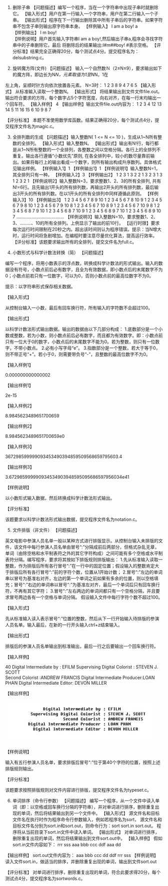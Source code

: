 1.	删除子串
【问题描述】编写一个程序，当在一个字符串中出现子串时就删除它。
【输入形式】用户在第一行输入一个字符串，用户在第二行输入一个子串。
【输出形式】程序在下一行输出删除其中所有子串后的字符串。如果字符串不包含子串则输出原字符串本身。
【样例输入】
 I am a boy!
 a            
【样例输出】
 I m  boy!      
【样例说明】用户首先输入字符串I am a boy!,然后输出子串a,程序会寻找字符串中的子串删除它，最后   将删除后的结果输出:I#m##boy!   #表示空格。
【评分标准】结果完全正确得20分，每个测试点4分。提交程序名为：delsubstring.c。

2.	旋转魔方阵(文件)
【问题描述】
输入一个自然数Ｎ（2≤N≤9），要求输出如下的魔方阵，即边长为N*N，元素取值为1至N*N，1在

左上角，呈顺时针方向依次放置各元素。
 N=3时：
    1    2    3
    8    9    4
    7    6    5
【输入形式】
从标准输入读取一个整数N。
【输出形式】
将结果输出到文件文件file.out。输出符合要求的方阵，每个数字占5个字符宽度，向右对齐，在每一行末均输出一个回车符。
【输入样例】
4
【输出样例】输出文件file.out内容为：
        1     2       3     4
     12    13    14     5
     11    16    15     6
     10      9       8     7

【评分标准】
本题不准使用数学库函数。结果正确得20分，每个测试点4分，提交程序文件名为magic.c。

3.	全排列数的生成
【问题描述】输入整数N( 1 <= N <= 10 )，生成从1~N所有整数的全排列。
【输入形式】输入整数N。
【输出形式】输出有N!行，每行都是从1~N所有整数的一个全排列，各整数之间以空格分隔。各行上的全排列不重复。输出各行遵循“小数优先”原则, 在各全排列中，较小的数尽量靠前输出。如果将每行上的输出看成一个数字，则所有输出构成升序数列。具体格式见输出样例。
【样例输入1】1
【样例输出1】1
【样例说明1】输入整数N=1，其全排列只有一种。
【样例输入2】3 
【样例输出2】
1 2 3
1 3 2
2 1 3
2 3 1
3 1 2
3 2 1
【样例说明2】输入整数N=3，要求整数1、2、3的所有全排列, 共有N!=6行。且先输出1开头的所有排列数，再输出2开头的所有排列数，最后输出3开头的所有排列数。在以1开头的所有全排列中同样遵循此原则。
【样例输入3】10
【样例输出3】
1 2 3 4 5 6 7 8 9 10
1 2 3 4 5 6 7 8 10 9
1 2 3 4 5 6 7 9 8 10
1 2 3 4 5 6 7 9 10 8
1 2 3 4 5 6 7 10 8 9
1 2 3 4 5 6 7 10 9 8
1 2 3 4 5 6 8 7 9 10
1 2 3 4 5 6 8 7 10 9
1 2 3 4 5 6 8 9 7 10
1 2 3 4 5 6 8 9 10 7
......................................
【样例说明3】输入整数N=10，要求整数1、2、3、.........、10的所有全排列。上例显示了输出的前10行。
【运行时限】要求每次运行时间限制在20秒之内。超出该时间则认为程序错误。提示：当N增大时，运行时间将急剧增加。在编程时要注意尽量优化算法，提高运行效率。
【评分标准】该题要求输出所有的全排列，提交文件名为full.c。

4.	小数形式与科学计数法转换（简）
【问题描述】

编写一个程序，将用小数表示的浮点数，转换成科学计数法的形式输出。输入的数据没有符号，小数点前后必有数字，且全为有效数据，即小数点后的末尾数字不为0；小数点前若只有一位数字，可以为0，否则小数点前的最高位数字不为0。

提示：以字符串形式保存相关数据。

【输入形式】

从控制台输入一小数，最后有回车换行符，所有输入的字符数不会超过100。

【输出形式】

以科学计数法形式输出数据。输出的数据由以下几部分构成：
1.底数部分是一个小数或整数，若为小数，则小数点前后必有数字，而且都为有效数字。即：小数点前只有一位大于0的数字，小数点后的末尾数字不能为0。若为整数，则只有一位数字，不带小数点。
2.必有小写字母&ldquo;e&rdquo;。
3.指数部分是一个整数，若大于等于0，则不带正号&ldquo;+&rdquo;。若小于0，则需要带负号&ldquo;-&rdquo;，且整数的最高位数字不为0。

【输入样例1】

0.000000000000002

【输出样例1】

2e-15

【输入样例2】

8.9845623489651700659

【输出样例2】

8.9845623489651700659e0

【输入样例3】

367298599999093453490394859509568659795603.4

【输出样例3】

3.672985999990934534903948595095686597956034e41

【样例说明】

以小数形式输入数据，然后转换成科学计数法形式输出。

【评分标准】

该题要求以科学计数法形式输出数据，提交程序文件名为notation.c。

5.	文件排版（非文件）
【问题描述】

英文电影中参演人员名单一般以某种方式进行排版显示。从控制台输入未排版的文件，该文件中每行参演人员名单由冒号“:”分隔成前后两部分，但格式杂乱无章，单词（由除空格和水平制表符之外的其它字符构成）之间可能有多个空格或水平制表符分隔。编写程序，要求将其按如下排版规则排版输出：
1.先从标准输入读取一整数，作为排版后所有各行冒号“:”在一行中的固定位置；假设输入的整数肯定大于排版后所有各行冒号“:”前的字符个数，位置从1开始计数；
2.冒号“:”左边的单词串以冒号为基准右对齐，左边的第一个单词之前如果有多余的位置，则以空格填充；冒号“:”右边的单词串以冒号“:”为基准左对齐，最后一个单词后只有回车换行符，不再有其它字符；
3.冒号“:”左右两边的单词间都只有一个空格分隔，并且要求冒号两边各有一个空格与单词分隔。
假设输入文件中每行字符个数不超过100。

【输入形式】

先从标准输入读入表示冒号“:”位置的整数，然后从下一行开始输入待排版的参演人员名单。输入最后，在新的一行开头输入ctrl+z结束输入。

【输出形式】

排版后的参演人员名单输出到标准输出，最后一行之后要输出一个回车换行符。

【输入样例】

40
   Digital Intermediate by :   EFILM 
Supervising    Digital Colorist : STEVEN J. SCOTT  
 Second Colorist :ANDREW FRANCIS
 Digital Intermediate Producer:LOAN PHAN
Digital  Intermediate Editor:  DEVON MILLER     

【输出样例】

![1paiban21](assets/1paiban21.jpg)

 【样例说明】

输入有五行参演人员名单，要求排版后冒号“:”位于第40个字符的位置，按照上述排版规则输出。

【评分标准】

该题要求按照排版规则对文件内容进行排版，提交程序文件名为typeset.c。

6.	单词排序（命令行参数）
【问题描述】
编写一个程序，从一个文件中读入单词（即：以空格或回车换行分隔的字符串），并对单词进行排序，删除重复出现的单词，然后将结果输出到另一个文件中。
【输入形式】
源文件名和目标文件名在执行时作为程序命令行参数输入，例如若程序名为sort，
源文件名和目标文件名分别为sort.in和sort.out，则命令行为：sort  sort.in  sort.out。
程序将从当前目录下sort.in文件中读入单词。
【输出形式】
对单词进行排序，删除重复出现的单词，然后将结果输出到文件sort.out中。
【输入样例】
假如sort.in文件内容如下：
rrr  sss  aaa  bbb  ccc   ddf  aaa  dd

【输出样例】
sort.out文件内容为：
aaa bbb ccc dd  ddf  rrr sss
【样例说明】
读入文件sort.in，做适当的排序，并删除重复出现的单词，输出到文件sort.out

【评分标准】
对单词进行排序，删除重复出现的单词，符合此要求得20分，每个测试点4分，提交程序名为sortwords.c。